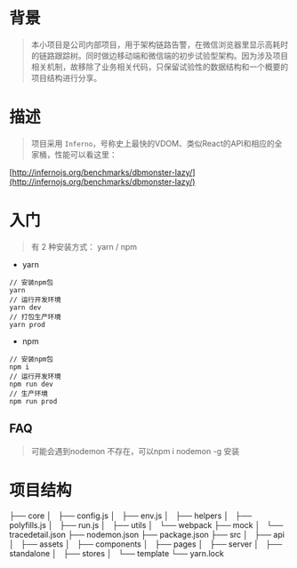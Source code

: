 # 背景

> 本小项目是公司内部项目，用于架构链路告警，在微信浏览器里显示高耗时的链路跟踪树。同时做边移动端和微信端的初步试验型架构。因为涉及项目相关机制，故移除了业务相关代码，只保留试验性的数据结构和一个概要的项目结构进行分享。

# 描述

> 项目采用 `Inferno`，号称史上最快的VDOM、类似React的API和相应的全家桶，性能可以看这里：

[http://infernojs.org/benchmarks/dbmonster-lazy/](http://infernojs.org/benchmarks/dbmonster-lazy/)

# 入门

> 有 2 种安装方式： yarn / npm

- yarn

```
// 安装npm包
yarn
// 运行开发环境
yarn dev
// 打包生产环境
yarn prod
```

- npm

```
// 安装npm包
npm i 
// 运行开发环境
npm run dev
// 生产环境
npm run prod
```

## FAQ
> 可能会遇到nodemon 不存在，可以npm i nodemon -g 安装

# 项目结构


├── core 
│   ├── config.js 
│   ├── env.js
│   ├── helpers
│   ├── polyfills.js
│   ├── run.js
│   ├── utils
│   └── webpack
├── mock
│   └── tracedetail.json
├── nodemon.json
├── package.json
├── src
│   ├── api
│   ├── assets
│   ├── components
│   ├── pages
│   ├── server
│   ├── standalone
│   ├── stores
│   └── template
└── yarn.lock